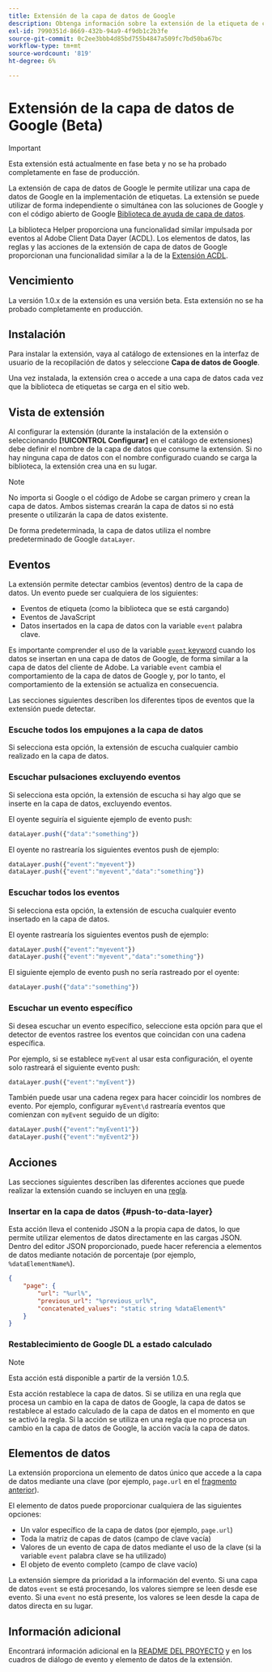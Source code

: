 ```yaml
---
title: Extensión de la capa de datos de Google
description: Obtenga información sobre la extensión de la etiqueta de capa de datos del cliente de Google en Adobe Experience Platform.
exl-id: 7990351d-8669-432b-94a9-4f9db1c2b3fe
source-git-commit: 0c2ee3bbb4d85bd755b4847a509fc7bd50ba67bc
workflow-type: tm+mt
source-wordcount: '819'
ht-degree: 6%

---
```


# Extensión de la capa de datos de Google (Beta)

>[!IMPORTANT]
>
>Esta extensión está actualmente en fase beta y no se ha probado completamente en fase de producción.

La extensión de capa de datos de Google le permite utilizar una capa de datos de Google en la implementación de etiquetas. La extensión se puede utilizar de forma independiente o simultánea con las soluciones de Google y con el código abierto de Google [Biblioteca de ayuda de capa de datos](https://github.com/google/data-layer-helper).

La biblioteca Helper proporciona una funcionalidad similar impulsada por eventos al Adobe Client Data Dayer (ACDL). Los elementos de datos, las reglas y las acciones de la extensión de capa de datos de Google proporcionan una funcionalidad similar a la de la [Extensión ACDL](../client-data-layer/overview.md).

## Vencimiento

La versión 1.0.x de la extensión es una versión beta. Esta extensión no se ha probado completamente en producción.

## Instalación

Para instalar la extensión, vaya al catálogo de extensiones en la interfaz de usuario de la recopilación de datos y seleccione **Capa de datos de Google**.

Una vez instalada, la extensión crea o accede a una capa de datos cada vez que la biblioteca de etiquetas se carga en el sitio web.

## Vista de extensión

Al configurar la extensión (durante la instalación de la extensión o seleccionando **[!UICONTROL Configurar]** en el catálogo de extensiones) debe definir el nombre de la capa de datos que consume la extensión. Si no hay ninguna capa de datos con el nombre configurado cuando se carga la biblioteca, la extensión crea una en su lugar.

>[!NOTE]
>
>No importa si Google o el código de Adobe se cargan primero y crean la capa de datos. Ambos sistemas crearán la capa de datos si no está presente o utilizarán la capa de datos existente.

De forma predeterminada, la capa de datos utiliza el nombre predeterminado de Google `dataLayer`.

## Eventos

La extensión permite detectar cambios (eventos) dentro de la capa de datos. Un evento puede ser cualquiera de los siguientes:

* Eventos de etiqueta (como la biblioteca que se está cargando)
* Eventos de JavaScript
* Datos insertados en la capa de datos con la variable `event` palabra clave.

Es importante comprender el uso de la variable [`event` keyword](https://developers.google.com/tag-platform/devguides/datalayer#use_a_data_layer_with_event_handlers) cuando los datos se insertan en una capa de datos de Google, de forma similar a la capa de datos del cliente de Adobe. La variable `event` cambia el comportamiento de la capa de datos de Google y, por lo tanto, el comportamiento de la extensión se actualiza en consecuencia.

Las secciones siguientes describen los diferentes tipos de eventos que la extensión puede detectar.

### Escuche todos los empujones a la capa de datos

Si selecciona esta opción, la extensión de escucha cualquier cambio realizado en la capa de datos.

### Escuchar pulsaciones excluyendo eventos

Si selecciona esta opción, la extensión de escucha si hay algo que se inserte en la capa de datos, excluyendo eventos.

El oyente seguiría el siguiente ejemplo de evento push:

```js
dataLayer.push({"data":"something"})
```

El oyente no rastrearía los siguientes eventos push de ejemplo:

```js
dataLayer.push({"event":"myevent"})
dataLayer.push({"event":"myevent","data":"something"})
```

### Escuchar todos los eventos

Si selecciona esta opción, la extensión de escucha cualquier evento insertado en la capa de datos.

El oyente rastrearía los siguientes eventos push de ejemplo:

```js
dataLayer.push({"event":"myevent"})
dataLayer.push({"event":"myevent","data":"something"})
```

El siguiente ejemplo de evento push no sería rastreado por el oyente:

```js
dataLayer.push({"data":"something"})
```

### Escuchar un evento específico

Si desea escuchar un evento específico, seleccione esta opción para que el detector de eventos rastree los eventos que coincidan con una cadena específica.

Por ejemplo, si se establece `myEvent` al usar esta configuración, el oyente solo rastreará el siguiente evento push:

```js
dataLayer.push({"event":"myEvent"})
```

También puede usar una cadena regex para hacer coincidir los nombres de evento. Por ejemplo, configurar `myEvent\d` rastrearía eventos que comienzan con `myEvent` seguido de un dígito:

```js
dataLayer.push({"event":"myEvent1"})
dataLayer.push({"event":"myEvent2"})
```

## Acciones

Las secciones siguientes describen las diferentes acciones que puede realizar la extensión cuando se incluyen en una [regla](../../../ui/managing-resources/rules.md).

### Insertar en la capa de datos {#push-to-data-layer}

Esta acción lleva el contenido JSON a la propia capa de datos, lo que permite utilizar elementos de datos directamente en las cargas JSON. Dentro del editor JSON proporcionado, puede hacer referencia a elementos de datos mediante notación de porcentaje (por ejemplo, `%dataElementName%`).

```json
{
    "page": {
        "url": "%url%",
        "previous_url": "%previous_url%",
        "concatenated_values": "static string %dataElement%"
    }
}
```

### Restablecimiento de Google DL a estado calculado

>[!NOTE]
>
>Esta acción está disponible a partir de la versión 1.0.5.

Esta acción restablece la capa de datos. Si se utiliza en una regla que procesa un cambio en la capa de datos de Google, la capa de datos se restablece al estado calculado de la capa de datos en el momento en que se activó la regla. Si la acción se utiliza en una regla que no procesa un cambio en la capa de datos de Google, la acción vacía la capa de datos.

## Elementos de datos

La extensión proporciona un elemento de datos único que accede a la capa de datos mediante una clave (por ejemplo, `page.url` en el [fragmento anterior](#push-to-data-layer)).

El elemento de datos puede proporcionar cualquiera de las siguientes opciones:

* Un valor específico de la capa de datos (por ejemplo, `page.url`)
* Toda la matriz de capas de datos (campo de clave vacía)
* Valores de un evento de capa de datos mediante el uso de la clave (si la variable `event` palabra clave se ha utilizado)
* El objeto de evento completo (campo de clave vacío)

La extensión siempre da prioridad a la información del evento. Si una capa de datos `event` se está procesando, los valores siempre se leen desde ese evento. Si una `event` no está presente, los valores se leen desde la capa de datos directa en su lugar.

## Información adicional

Encontrará información adicional en la [README DEL PROYECTO](https://github.com/adobe/reactor-extension-googledatalayer/blob/main/README.md) y en los cuadros de diálogo de evento y elemento de datos de la extensión.
